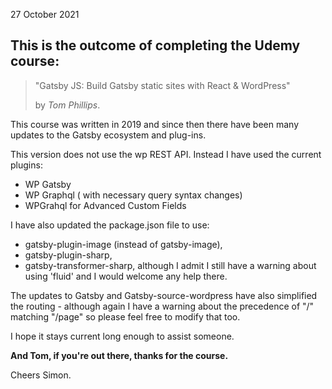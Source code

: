 27 October 2021

## This is the outcome of completing the Udemy course:

> "Gatsby JS: Build Gatsby static sites with React & WordPress"
>
> by _Tom Phillips_.

This course was written in 2019 and since then there have been many updates to the Gatsby ecosystem and plug-ins.

This version does not use the wp REST API. Instead I have used the current plugins:

- WP Gatsby
- WP Graphql ( with necessary query syntax changes)
- WPGrahql for Advanced Custom Fields

I have also updated the package.json file to use:

- gatsby-plugin-image (instead of gatsby-image),
- gatsby-plugin-sharp,
- gatsby-transformer-sharp,
  although I admit I still have a warning about using 'fluid' and I would welcome any help there.

The updates to Gatsby and Gatsby-source-wordpress have also simplified the routing - although again I have a warning about the precedence of "/" matching "/page" so please feel free to modify that too.

I hope it stays current long enough to assist someone.

**And Tom, if you're out there, thanks for the course.**

Cheers
Simon.
